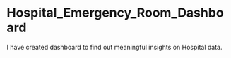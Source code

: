 # Hospital_Emergency_Room_Dashboard
I have created dashboard to find out meaningful insights on Hospital data.
